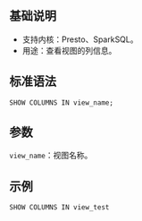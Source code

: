 ## 基础说明
- 支持内核：Presto、SparkSQL。
- 用途：查看视图的列信息。

## 标准语法

```
SHOW COLUMNS IN view_name;
```

## 参数
`view_name`：视图名称。

## 示例
```
SHOW COLUMNS IN view_test
```




